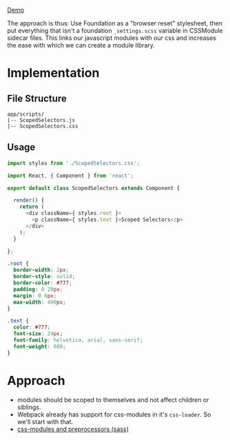 [Demo](https://css-modules.github.io/webpack-demo/)

The approach is thus: Use Foundation as a "browser reset" stylesheet,
then put everything that isn't a foundation `_settings.scss` variable
in CSSModule sidecar files. This links our javascript modules with our
css and increases the ease with which we can create a module library.

# Implementation

## File Structure

```
app/scripts/
|-- ScopedSelectors.js
|-- ScopedSelectors.css
```

## Usage

```javascript
import styles from './ScopedSelectors.css';

import React, { Component } from 'react';

export default class ScopedSelectors extends Component {

  render() {
    return (
      <div className={ styles.root }>
        <p className={ styles.text }>Scoped Selectors</p>
      </div>
    );
  }

};
```

```css
.root {
  border-width: 2px;
  border-style: solid;
  border-color: #777;
  padding: 0 20px;
  margin: 0 6px;
  max-width: 400px;
}

.text {
  color: #777;
  font-size: 24px;
  font-family: helvetica, arial, sans-serif;
  font-weight: 600;
}
```

# Approach

* modules should be scoped to themselves and not affect children or
  siblings.
* Webpack already has support for css-modules in it's `css-loader`. So
  we'll start with that.
* [css-modules and preprocessors (sass)](https://github.com/css-modules/css-modules#usage-with-preprocessors)
